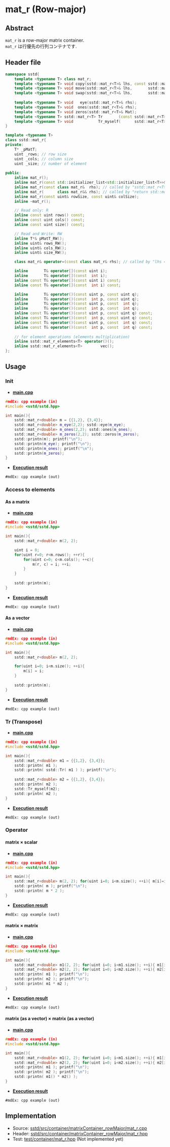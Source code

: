 # mat_r (Row-major)
## Abstract
`mat_r` is a row-major matrix container.  
`mat_r` は行優先の行列コンテナです.

## Header file
```cpp
namespace sstd{
    template <typename T> class mat_r;
    template <typename T> void copy(sstd::mat_r<T>& lhs, const sstd::mat_r<T>& rhs);
    template <typename T> void move(sstd::mat_r<T>& lhs,       sstd::mat_r<T>& rhs);
    template <typename T> void swap(sstd::mat_r<T>& lhs,       sstd::mat_r<T>& rhs);
    
    template <typename T> void   eye(sstd::mat_r<T>& rhs);
    template <typename T> void  ones(sstd::mat_r<T>& rhs);
    template <typename T> void zeros(sstd::mat_r<T>& Mat);
    template <typename T> sstd::mat_r<T> Tr       (const sstd::mat_r<T>& rhs); // lhs = Transpose(rhs)
    template <typename T> void           Tr_myself(      sstd::mat_r<T>& rhs); // Transpose(rhs)
}

template <typename T>
class sstd::mat_r{
private:
    T* _pMatT;
    uint _rows; // row size
    uint _cols; // column size
    uint _size; // number of element
    
public:
    inline mat_r();
    inline mat_r(const std::initializer_list<std::initializer_list<T>>& rhs); // called by "sstd::mat_r<T> mat = {{1, 2, 3}, {4, 5, 6}, {7, 8, 9}};".
    inline mat_r(const class mat_r&  rhs); // called by "sstd::mat_r<T> buf1(N, N); sstd::mat_r<T> buf2(buf1);"
    inline mat_r(      class mat_r&& rhs); // called by "return std::move(rhs);" or "std::swap(buf1, buf2)".
    inline mat_r(const uint& rowSize, const uint& colSize);
    inline ~mat_r();

    // Read only: R
    inline const uint rows() const;
    inline const uint cols() const;
    inline const uint size() const;

    // Read and Write: RW
    inline T*& pMatT_RW();
    inline uint& rows_RW();
    inline uint& cols_RW();
    inline uint& size_RW();

    class mat_r& operator=(const class mat_r& rhs); // called by "lhs = sstd::mat_r<T>(3, 3);".

    inline       T& operator[](const uint i);
    inline       T& operator[](const  int i);
    inline const T& operator[](const uint i) const;
    inline const T& operator[](const  int i) const;

    inline       T& operator()(const uint p, const uint q);
    inline       T& operator()(const  int p, const uint q);
    inline       T& operator()(const uint p, const  int q);
    inline       T& operator()(const  int p, const  int q);
    inline const T& operator()(const uint p, const uint q) const;
    inline const T& operator()(const  int p, const uint q) const;
    inline const T& operator()(const uint p, const  int q) const;
    inline const T& operator()(const  int p, const  int q) const;
    
    // for element operations (elements multiplication)
    inline sstd::mat_r_elements<T> operator()();
    inline sstd::mat_r_elements<T>        vec();
};
```

## Usage
### Init
- <u>**main.cpp**</u>
```cpp
#mdEx: cpp example (in)
#include <sstd/sstd.hpp>

int main(){
    sstd::mat_r<double> m = {{1,2}, {3,4}};
    sstd::mat_r<double> m_eye(2,2); sstd::eye(m_eye);
    sstd::mat_r<double> m_ones(2,2); sstd::ones(m_ones);
    sstd::mat_r<double> m_zeros(2,2); sstd::zeros(m_zeros);
    sstd::printn(m); printf("\n");
    sstd::printn(m_eye); printf("\n");
    sstd::printn(m_ones); printf("\n");
    sstd::printn(m_zeros);
}
```
- <u>**Execution result**</u>
```
#mdEx: cpp example (out)
```

### Access to elements
#### As a matrix
- <u>**main.cpp**</u>
```cpp
#mdEx: cpp example (in)
#include <sstd/sstd.hpp>

int main(){
    sstd::mat_r<double> m(2, 2);

    uint i = 0;
    for(uint r=0; r<m.rows(); ++r){
        for(uint c=0; c<m.cols(); ++c){
            m(r, c) = i; ++i;
        }
    }
    
    sstd::printn(m);
}
```
- <u>**Execution result**</u>
```
#mdEx: cpp example (out)
```
#### As a vector
- <u>**main.cpp**</u>
```cpp
#mdEx: cpp example (in)
#include <sstd/sstd.hpp>

int main(){
    sstd::mat_r<double> m(2, 2);

    for(uint i=0; i<m.size(); ++i){
        m[i] = i;
    }
    
    sstd::printn(m);
}
```
- <u>**Execution result**</u>
```
#mdEx: cpp example (out)
```

### Tr (Transpose)
- <u>**main.cpp**</u>
```cpp
#mdEx: cpp example (in)
#include <sstd/sstd.hpp>

int main(){
    sstd::mat_r<double> m1 = {{1,2}, {3,4}};
    sstd::printn( m1 );
    sstd::printn( sstd::Tr( m1 ) ); printf("\n");
    
    sstd::mat_r<double> m2 = {{1,2}, {3,4}};
    sstd::printn( m2 );
    sstd::Tr_myself(m2);
    sstd::printn( m2 );
}
```
- <u>**Execution result**</u>
```
#mdEx: cpp example (out)
```

### Operator
#### matrix × scalar
- <u>**main.cpp**</u>
```cpp
#mdEx: cpp example (in)
#include <sstd/sstd.hpp>

int main(){
    sstd::mat_r<double> m(2, 2); for(uint i=0; i<m.size(); ++i){ m[i]=i; }
    sstd::printn( m ); printf("\n");
    sstd::printn( m * 2 );
}
```
- <u>**Execution result**</u>
```
#mdEx: cpp example (out)
```
#### matrix × matrix
- <u>**main.cpp**</u>
```cpp
#mdEx: cpp example (in)
#include <sstd/sstd.hpp>

int main(){
    sstd::mat_r<double> m1(2, 2); for(uint i=0; i<m1.size(); ++i){ m1[i]=i; }
    sstd::mat_r<double> m2(2, 2); for(uint i=0; i<m2.size(); ++i){ m2[i]=i+1; }
    sstd::printn( m1 ); printf("\n");
    sstd::printn( m2 ); printf("\n");
    sstd::printn( m1 * m2 );
}
```
- <u>**Execution result**</u>
```
#mdEx: cpp example (out)
```
#### matrix (as a vector) × matrix (as a vector)
- <u>**main.cpp**</u>
```cpp
#mdEx: cpp example (in)
#include <sstd/sstd.hpp>

int main(){
    sstd::mat_r<double> m1(2, 2); for(uint i=0; i<m1.size(); ++i){ m1[i]=i; }
    sstd::mat_r<double> m2(2, 2); for(uint i=0; i<m2.size(); ++i){ m2[i]=i+1; }
    sstd::printn( m1 ); printf("\n");
    sstd::printn( m2 ); printf("\n");
    sstd::printn( m1() * m2() );
}
```
- <u>**Execution result**</u>
```
#mdEx: cpp example (out)
```

## Implementation
- Source: [sstd/src/container/matrixContainer_rowMajor/mat_r.cpp](https://github.com/admiswalker/SubStandardLibrary-SSTD-/blob/master/sstd/src/container/matrixContainer_rowMajor/mat_r.cpp)
- Header: [sstd/src/container/matrixContainer_rowMajor/mat_r.hpp](https://github.com/admiswalker/SubStandardLibrary-SSTD-/blob/master/sstd/src/container/matrixContainer_rowMajor/mat_r.hpp)
- Test: [test/container/mat_r.hpp](https://github.com/admiswalker/SubStandardLibrary-SSTD-/blob/master/test/container/mat_r.hpp)
  (Not implemented yet)

